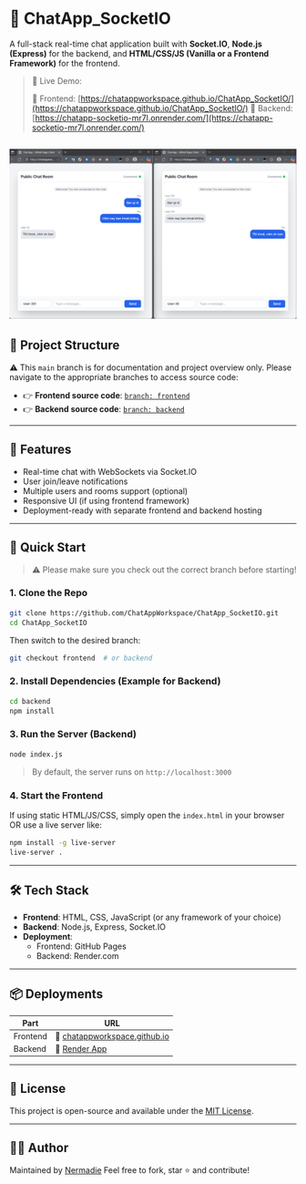 
# 💬 ChatApp_SocketIO

A full-stack real-time chat application built with **Socket.IO**, **Node.js (Express)** for the backend, and **HTML/CSS/JS (Vanilla or a Frontend Framework)** for the frontend.

> 🚀 Live Demo:
>
> 🔹 Frontend: [https://chatappworkspace.github.io/ChatApp_SocketIO/](https://chatappworkspace.github.io/ChatApp_SocketIO/)
> 🔹 Backend: [https://chatapp-socketio-mr7l.onrender.com/](https://chatapp-socketio-mr7l.onrender.com/)

![alt text](.github/image.png)
---

## 📁 Project Structure

⚠️ This `main` branch is for documentation and project overview only.
Please navigate to the appropriate branches to access source code:

- 👉 **Frontend source code**: [`branch: frontend`](https://github.com/ChatAppWorkspace/ChatApp_SocketIO/tree/frontend)
- 👉 **Backend source code**: [`branch: backend`](https://github.com/ChatAppWorkspace/ChatApp_SocketIO/tree/backend)

---

## 🧠 Features

- Real-time chat with WebSockets via Socket.IO
- User join/leave notifications
- Multiple users and rooms support (optional)
- Responsive UI (if using frontend framework)
- Deployment-ready with separate frontend and backend hosting

---

## 🚀 Quick Start

> ⚠️ Please make sure you check out the correct branch before starting!

### 1. Clone the Repo

```bash
git clone https://github.com/ChatAppWorkspace/ChatApp_SocketIO.git
cd ChatApp_SocketIO
```

Then switch to the desired branch:

```bash
git checkout frontend  # or backend
```

### 2. Install Dependencies (Example for Backend)

```bash
cd backend
npm install
```

### 3. Run the Server (Backend)

```bash
node index.js
```

> By default, the server runs on `http://localhost:3000`

### 4. Start the Frontend

If using static HTML/JS/CSS, simply open the `index.html` in your browser
OR use a live server like:

```bash
npm install -g live-server
live-server .
```

---

## 🛠 Tech Stack

- **Frontend**: HTML, CSS, JavaScript (or any framework of your choice)
- **Backend**: Node.js, Express, Socket.IO
- **Deployment**:
  - Frontend: GitHub Pages
  - Backend: Render.com

---

## 📦 Deployments

| Part      | URL                                                                 |
|-----------|----------------------------------------------------------------------|
| Frontend | 🔗 [chatappworkspace.github.io](https://chatappworkspace.github.io/ChatApp_SocketIO/) |
| Backend  | 🔗 [Render App](https://chatapp-socketio-mr7l.onrender.com/)          |

---

## 📄 License

This project is open-source and available under the [MIT License](LICENSE).

---

## 👨‍💻 Author

Maintained by [Nermadie](https://github.com/nermadie)
Feel free to fork, star ⭐ and contribute!
